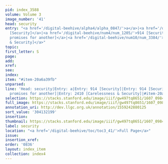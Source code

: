 ```yaml
---
pid: index_3588
volume: Volume 3
image_number: '41'
head: security
entry: "<a href='/digital-beehive/alpha4/alpha_0847/'>a</a>|<a href='/digital-beehive/num4/num_1203/'>914
  [Security]</a>|<a href='/digital-beehive/num4/num_1205/'>914 [Security, he that
  promises for another]</a>|<a href='/digital-beehive/num10/num_3384/'>2410 [Carelessness
  & Security]</a>"
topic:
first_letter: S
page:
add:
xref:
see:
index:
item: "#item-20a6a39fb"
unparsed:
line: 'Head: security|Entry: a|Entry: 914 [Security]|Entry: 914 [Security, he that
  promises for another]|Entry: 2410 [Carelessness & Security]|#item-20a6a39fb'
selection: https://stacks.stanford.edu/image/iiif/gw497tq8651/1607_0984/1585,2199,717,181/full/0/default.jpg
full_image: https://stacks.stanford.edu/image/iiif/gw497tq8651/1607_0984/full/full/0/default.jpg
annotation_uri: http://dev.llgc.org.uk/annotation/1559242880125
sort_value: '304132199'
insertion:
thumbnail: https://stacks.stanford.edu/image/iiif/gw497tq8651/1607_0984/1585,2199,717,181/150,/0/default.jpg
label: security
location: "<a href='/digital-beehive/toc/toc3_41/'>Full Page</a>"
issue:
insertion_xref:
order: '0836'
layout: index_item
collection: index4
---
```

